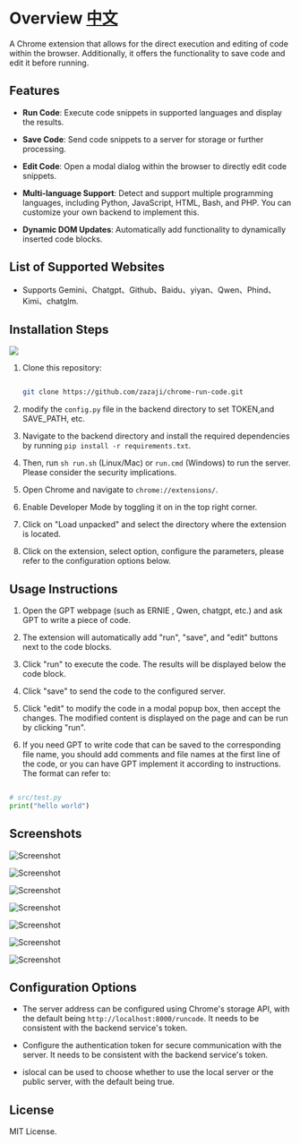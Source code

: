 # Overview [中文](readme_CN.md)

A Chrome extension that allows for the direct execution and editing of code within the browser. Additionally, it offers the functionality to save code and edit it before running.

## Features

- **Run Code**: Execute code snippets in supported languages and display the results.

- **Save Code**: Send code snippets to a server for storage or further processing.

- **Edit Code**: Open a modal dialog within the browser to directly edit code snippets.

- **Multi-language Support**: Detect and support multiple programming languages, including Python, JavaScript, HTML, Bash, and PHP. You can customize your own backend to implement this.

- **Dynamic DOM Updates**: Automatically add functionality to dynamically inserted code blocks.

## List of Supported Websites

- Supports Gemini、Chatgpt、Github、Baidu、yiyan、Qwen、Phind、Kimi、chatglm.

## Installation Steps

![](images/install.gif)

1. Clone this repository:

   ```bash

   git clone https://github.com/zazaji/chrome-run-code.git

   ```

2. modify the `config.py` file in the backend directory to set TOKEN,and SAVE_PATH, etc.

3. Navigate to the backend directory and install the required dependencies by running `pip install -r requirements.txt`.

4. Then, run `sh run.sh` (Linux/Mac) or `run.cmd` (Windows) to run the server. Please consider the security implications.

5. Open Chrome and navigate to `chrome://extensions/`.

6. Enable Developer Mode by toggling it on in the top right corner.

7. Click on "Load unpacked" and select the directory where the extension is located.

8. Click on the extension, select option, configure the parameters, please refer to the configuration options below.

## Usage Instructions

1. Open the GPT webpage (such as ERNIE , Qwen, chatgpt, etc.) and ask GPT to write a piece of code.

2. The extension will automatically add "run", "save", and "edit" buttons next to the code blocks.

3. Click "run" to execute the code. The results will be displayed below the code block.

4. Click "save" to send the code to the configured server.

5. Click "edit" to modify the code in a modal popup box, then accept the changes. The modified content is displayed on the page and can be run by clicking "run".

6. If you need GPT to write code that can be saved to the corresponding file name, you should add comments and file names at the first line of the code, or you can have GPT implement it according to instructions. The format can refer to:

```python

# src/test.py
print("hello world")
```

## Screenshots

![Screenshot](images/github.png)

![Screenshot](images/yiyan.jpg)

![Screenshot](images/qwen.jpg)

![Screenshot](images/kimi.png)

![Screenshot](images/graph.jpg)

![Screenshot](images/edit.jpg)

![Screenshot](images/mobile.gif)

## Configuration Options

- The server address can be configured using Chrome's storage API, with the default being `http://localhost:8000/runcode`. It needs to be consistent with the backend service's token.

- Configure the authentication token for secure communication with the server. It needs to be consistent with the backend service's token.

- islocal can be used to choose whether to use the local server or the public server, with the default being true.

## License

MIT License.

